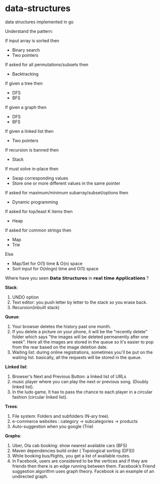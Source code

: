 # data-structures
data structures implemented in go

Understand the pattern:

If input array is sorted then
- Binary search
- Two pointers

If asked for all permutations/subsets then
- Backtracking

If given a tree then
- DFS
- BFS

If given a graph then
- DFS
- BFS

If given a linked list then
- Two pointers

If recursion is banned then
- Stack

If must solve in-place then
- Swap corresponding values
- Store one or more different values in the same pointer

If asked for maximum/minimum subarray/subset/options then
- Dynamic programming

If asked for top/least K items then
- Heap

If asked for common strings then
- Map
- Trie

Else
- Map/Set for O(1) time & O(n) space
- Sort input for O(nlogn) time and O(1) space

Where have you seen 𝗗𝗮𝘁𝗮 𝗦𝘁𝗿𝘂𝗰𝘁𝘂𝗿𝗲𝘀 in 𝗿𝗲𝗮𝗹 𝘁𝗶𝗺𝗲 𝗔𝗽𝗽𝗹𝗶𝗰𝗮𝘁𝗶𝗼𝗻𝘀 ?

𝐒𝐭𝐚𝐜𝐤:
1) UNDO option
2) Text editor: you push letter by letter to the stack so you erase back.
3) Recursion(inbuilt stack)

𝐐𝐮𝐞𝐮𝐞:
1) Your browser deletes the history past one month.
2) If you delete a picture on your phone, it will be the "recently delete" folder which says "the images will be deleted permanently after one week".
   Here all the images are stored in the queue so it's easier to pop from the rear based on the image deletion date.
3) Waiting list: during online registrations, sometimes you'll be put on the waiting list. basically, all the requests will be stored in the queue.

𝐋𝐢𝐧𝐤𝐞𝐝 𝐥𝐢𝐬𝐭:
1) Browser's Next and Previous Button: a linked list of URLs
2) music player where you can play the next or previous song. (Doubly linked list).
3) In the ludo game, It has to pass the chance to each player in a circular fashion (circular linked list).

𝐓𝐫𝐞𝐞𝐬:
1) File system: Folders and subfolders (N-ary tree).
2) e-commerce websites : category -> subcategories -> products
3) Auto-suggestion when you google (Trie)

𝐆𝐫𝐚𝐩𝐡𝐬:
1) Uber, Ola cab booking: show nearest available cars (BFS)
2) Maven dependencies build order ( Topological sorting (DFS))
3) While booking bus/flights, you get a list of available routes.
4) In Facebook, users are considered to be the vertices and if they are friends then there is an edge running between them. Facebook’s Friend suggestion algorithm uses graph theory. Facebook is an example of an undirected graph.
